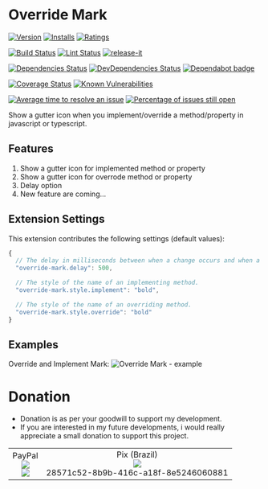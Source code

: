 # Override Mark

[![Version](https://vsmarketplacebadge.apphb.com/version-short/EdgardMessias.override-mark.svg)](https://marketplace.visualstudio.com/items?itemName=EdgardMessias.override-mark)
[![Installs](https://vsmarketplacebadge.apphb.com/installs-short/EdgardMessias.override-mark.svg)](https://marketplace.visualstudio.com/items?itemName=EdgardMessias.override-mark)
[![Ratings](https://vsmarketplacebadge.apphb.com/rating-short/EdgardMessias.override-mark.svg)](https://marketplace.visualstudio.com/items?itemName=EdgardMessias.override-mark)

[![Build Status](https://img.shields.io/github/workflow/status/edgardmessias/vscode.override-mark/test.svg)](https://github.com/edgardmessias/vscode.override-mark/actions)
[![Lint Status](https://img.shields.io/github/workflow/status/edgardmessias/vscode.override-mark/lint.svg?label=lint)](https://github.com/edgardmessias/vscode.override-mark/actions)
[![release-it](https://img.shields.io/badge/%F0%9F%93%A6%F0%9F%9A%80-release--it-e10079.svg)](https://github.com/release-it/release-it)

[![Dependencies Status](https://david-dm.org/edgardmessias/vscode.override-mark/status.svg)](https://david-dm.org/edgardmessias/vscode.override-mark)
[![DevDependencies Status](https://david-dm.org/edgardmessias/vscode.override-mark/dev-status.svg)](https://david-dm.org/edgardmessias/vscode.override-mark?type=dev)
[![Dependabot badge](https://badgen.net/dependabot/edgardmessias/vscode.override-mark/?icon=dependabot)](https://dependabot.com/)

[![Coverage Status](https://codecov.io/gh/edgardmessias/vscode.override-mark/branch/master/graph/badge.svg)](https://codecov.io/gh/edgardmessias/vscode.override-mark)
[![Known Vulnerabilities](https://snyk.io/test/github/edgardmessias/vscode.override-mark/badge.svg)](https://snyk.io/test/github/edgardmessias/vscode.override-mark)

[![Average time to resolve an issue](https://isitmaintained.com/badge/resolution/edgardmessias/vscode.override-mark.svg)](https://isitmaintained.com/project/edgardmessias/vscode.override-mark "Average time to resolve an issue")
[![Percentage of issues still open](https://isitmaintained.com/badge/open/edgardmessias/vscode.override-mark.svg)](https://isitmaintained.com/project/edgardmessias/vscode.override-mark "Percentage of issues still open")

Show a gutter icon when you implement/override a method/property in javascript or typescript.

## Features

1. Show a gutter icon for implemented method or property
1. Show a gutter icon for overrode method or property
1. Delay option
1. New feature are coming...

## Extension Settings

This extension contributes the following settings (default values):

<!--begin-settings-->
```js
{
  // The delay in milliseconds between when a change occurs and when a mark update is performed.
  "override-mark.delay": 500,

  // The style of the name of an implementing method.
  "override-mark.style.implement": "bold",

  // The style of the name of an overriding method.
  "override-mark.style.override": "bold"
}
```
<!--end-settings-->

## Examples

Override and Implement Mark:
![Override Mark - example](screenshots/mark.png)

# Donation
* Donation is as per your goodwill to support my development.
* If you are interested in my future developments, i would really appreciate a small donation to support this project.
<table border="0">
 <tr>
    <td align="center">
    PayPal <br>
       <img src="https://chart.googleapis.com/chart?chs=250x250&cht=qr&chl=https://www.paypal.com/donate?hosted_button_id=5KHYY5ZDTNDSY"> <br>
       <a href="https://www.paypal.com/donate?hosted_button_id=5KHYY5ZDTNDSY">
          <img src="https://www.paypalobjects.com/en_US/i/btn/btn_donateCC_LG.gif">
       </a>
    </td>
    <td align="center">
       Pix (Brazil) <br>
       <img src="https://chart.googleapis.com/chart?chs=250x250&cht=qr&chl=00020126680014BR.GOV.BCB.PIX013628571c52-8b9b-416c-a18f-8e52460608810206Doa%C3%A7%C3%A3o5204000053039865802BR5923Edgard%20Lorraine%20Messias6009SAO%20PAULO61080540900062160512NU50UnEaVM0H63042A45"> <br>
       28571c52-8b9b-416c-a18f-8e5246060881
    </td>
 </tr>
</table>

